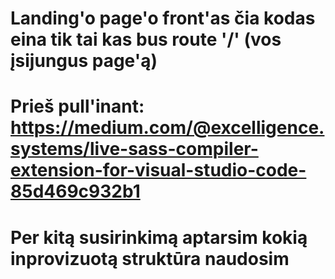 # Landing'o page'o front'as čia kodas eina tik tai kas bus route '/' (vos įsijungus page'ą)
# Prieš pull'inant: https://medium.com/@excelligence.systems/live-sass-compiler-extension-for-visual-studio-code-85d469c932b1
# Per kitą susirinkimą aptarsim kokią inprovizuotą struktūra naudosim
